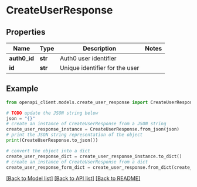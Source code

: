 # CreateUserResponse


## Properties

Name | Type | Description | Notes
------------ | ------------- | ------------- | -------------
**auth0_id** | **str** | Auth0 user identifier | 
**id** | **str** | Unique identifier for the user | 

## Example

```python
from openapi_client.models.create_user_response import CreateUserResponse

# TODO update the JSON string below
json = "{}"
# create an instance of CreateUserResponse from a JSON string
create_user_response_instance = CreateUserResponse.from_json(json)
# print the JSON string representation of the object
print(CreateUserResponse.to_json())

# convert the object into a dict
create_user_response_dict = create_user_response_instance.to_dict()
# create an instance of CreateUserResponse from a dict
create_user_response_form_dict = create_user_response.from_dict(create_user_response_dict)
```
[[Back to Model list]](../README.md#documentation-for-models) [[Back to API list]](../README.md#documentation-for-api-endpoints) [[Back to README]](../README.md)


